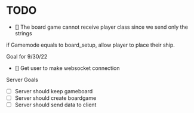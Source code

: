 # TODO

- [] The board game cannot receive player class since we send only the strings

if Gamemode equals to board_setup, allow player to place their ship.

Goal for 9/30/22

- [] Get user to make websocket connection

Server Goals

- [ ] Server should keep gameboard
- [ ] Server should create boardgame
- [ ] Server should send data to client
